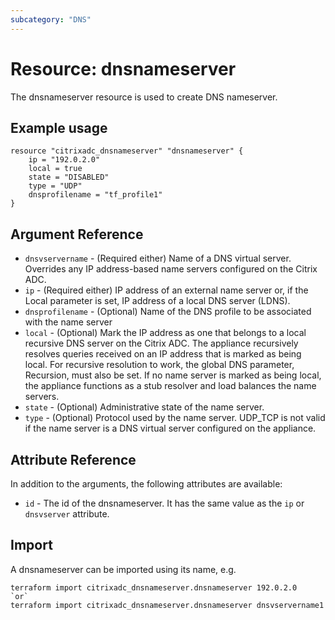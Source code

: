 ```yaml
---
subcategory: "DNS"
---
```


# Resource: dnsnameserver

The dnsnameserver resource is used to create    DNS nameserver.


## Example usage

```hcl
resource "citrixadc_dnsnameserver" "dnsnameserver" {
	ip = "192.0.2.0"
    local = true
    state = "DISABLED"
    type = "UDP"
    dnsprofilename = "tf_profile1"
}
```


## Argument Reference

* `dnsvservername` - (Required either) Name of a DNS virtual server. Overrides any IP address-based name servers configured on the Citrix ADC.
* `ip` - (Required either) IP address of an external name server or, if the Local parameter is set, IP address of a local DNS server (LDNS).
* `dnsprofilename` - (Optional) Name of the DNS profile to be associated with the name server
* `local` - (Optional) Mark the IP address as one that belongs to a local recursive DNS server on the Citrix ADC. The appliance recursively resolves queries received on an IP address that is marked as being local. For recursive resolution to work, the global DNS parameter, Recursion, must also be set.   If no name server is marked as being local, the appliance functions as a stub resolver and load balances the name servers.
* `state` - (Optional) Administrative state of the name server.
* `type` - (Optional) Protocol used by the name server. UDP_TCP is not valid if the name server is a DNS virtual server configured on the appliance.


## Attribute Reference

In addition to the arguments, the following attributes are available:

* `id` - The id of the dnsnameserver. It has the same value as the `ip` or `dnsvserver` attribute.


## Import

A dnsnameserver can be imported using its name, e.g.

```shell
terraform import citrixadc_dnsnameserver.dnsnameserver 192.0.2.0
`or`
terraform import citrixadc_dnsnameserver.dnsnameserver dnsvservername1
```
